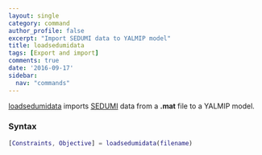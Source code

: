 ```yaml
---
layout: single
category: command
author_profile: false
excerpt: "Import SEDUMI data to YALMIP model"
title: loadsedumidata
tags: [Export and import]
comments: true
date: '2016-09-17'
sidebar:
  nav: "commands"
---
```


[loadsedumidata](/command/loadsedumidata) imports [SEDUMI](/solver/sedumi) data from a **.mat** file to a YALMIP model.

### Syntax

````matlab
[Constraints, Objective] = loadsedumidata(filename)
````
